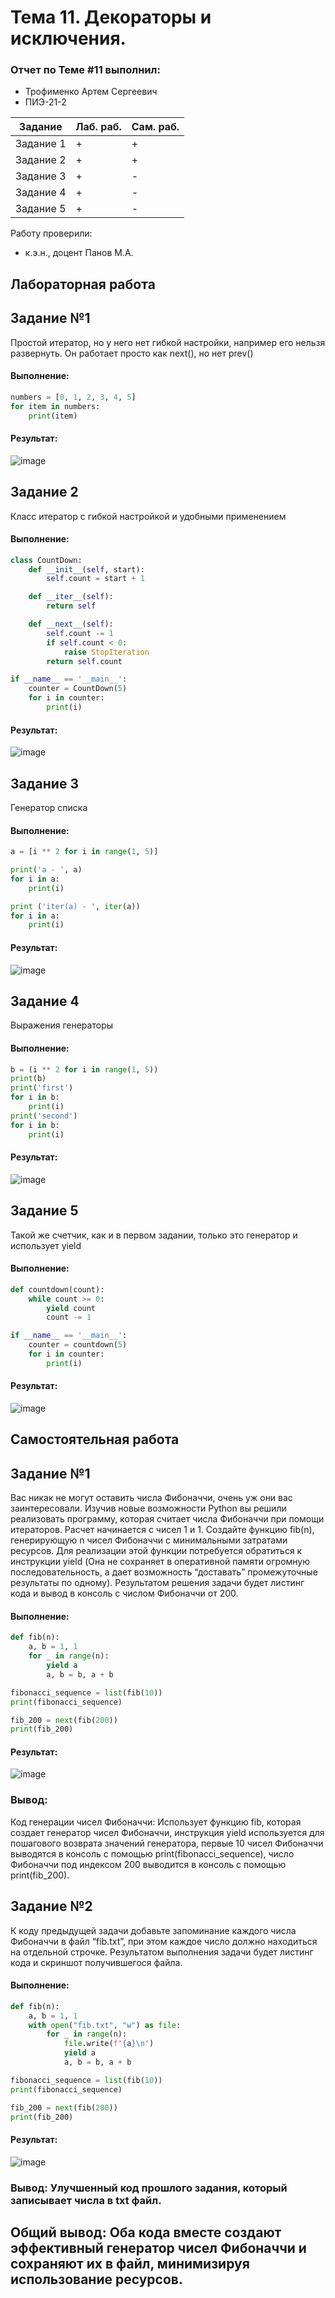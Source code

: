 # Тема 11. Декораторы и исключения.
### Отчет по Теме #11 выполнил:
- Трофименко Артем Сергеевич
- ПИЭ-21-2

| Задание | Лаб. раб. | Сам. раб. |
| ------ | ------ | ------ |
| Задание 1 | + | + |
| Задание 2 | + | + |
| Задание 3 | + | - |
| Задание 4 | + | - |
| Задание 5 | + | - |

Работу проверили:
- к.э.н., доцент Панов М.А.

## Лабораторная работа 
## Задание №1
Простой итератор, но у него нет гибкой настройки, например его нельзя развернуть. Он работает просто как next(), но нет prev()

#### Выполнение:
```python
numbers = [0, 1, 2, 3, 4, 5]
for item in numbers:
    print(item)
```
#### Результат:
![image](https://github.com/legendarykk/Programmnaya_Inzheneriya/assets/146570109/5f2044e2-4e13-4dd0-a990-396bff79c514)

## Задание 2
Класс итератор с гибкой настройкой и удобными применением

#### Выполнение:
```python
class CountDown:
    def __init__(self, start):
        self.count = start + 1

    def __iter__(self):
        return self

    def __next__(self):
        self.count -= 1
        if self.count < 0:
            raise StopIteration
        return self.count

if __name__ == '__main__':
    counter = CountDown(5)
    for i in counter:
        print(i)
```
#### Результат:
![image](https://github.com/legendarykk/Programmnaya_Inzheneriya/assets/146570109/49504bbe-793b-4e86-b247-c3f459630903)

## Задание 3
Генератор списка

#### Выполнение:
```python
a = [i ** 2 for i in range(1, 5)]

print('a - ', a)
for i in a:
    print(i)

print ('iter(a) - ', iter(a))
for i in a:
    print(i)
```
#### Результат:
![image](https://github.com/legendarykk/Programmnaya_Inzheneriya/assets/146570109/9b0fb366-1ed6-4a3c-b43a-0735007af44a)

## Задание 4
Выражения генераторы

#### Выполнение:
```python
b = (i ** 2 for i in range(1, 5))
print(b)
print('first')
for i in b:
    print(i)
print('second')
for i in b:
    print(i)
```
#### Результат:
![image](https://github.com/legendarykk/Programmnaya_Inzheneriya/assets/146570109/518bc1ee-6f3b-4a0a-b05b-598f09e80d7a)

## Задание 5
Такой же счетчик, как и в первом задании, только это генератор и использует yield

#### Выполнение:
```python
def countdown(count):
    while count >= 0:
        yield count
        count -= 1

if __name__ == '__main__':
    counter = countdown(5)
    for i in counter:
        print(i)
```
#### Результат:
![image](https://github.com/legendarykk/Programmnaya_Inzheneriya/assets/146570109/ded9fb3c-4708-4c61-a1b2-98c4fc277c94)

## Самостоятельная работа 
## Задание №1
Вас никак не могут оставить числа Фибоначчи, очень уж они вас заинтересовали. Изучив новые возможности Python вы решили реализовать программу, которая считает числа Фибоначчи при помощи итераторов. Расчет начинается с чисел 1 и 1. Создайте функцию fib(n), генерирующую n чисел Фибоначчи с минимальными затратами ресурсов.
Для реализации этой функции потребуется обратиться к инструкции yield (Она не сохраняет в оперативной памяти огромную последовательность, а дает возможность “доставать” промежуточные результаты по одному). Результатом решения задачи будет листинг кода и вывод в консоль с числом Фибоначчи от 200.

#### Выполнение:
```python
def fib(n):
    a, b = 1, 1
    for _ in range(n):
        yield a
        a, b = b, a + b

fibonacci_sequence = list(fib(10))
print(fibonacci_sequence)

fib_200 = next(fib(200))
print(fib_200)
```
#### Результат:
![image](https://github.com/legendarykk/Programmnaya_Inzheneriya/assets/146570109/a536a9ae-9a59-4882-9db9-4a39a6ebca1e)

### Вывод:  
Код генерации чисел Фибоначчи: Использует функцию fib, которая создает генератор чисел Фибоначчи, инструкция yield используется для пошагового возврата значений генератора, первые 10 чисел Фибоначчи выводятся в консоль с помощью print(fibonacci_sequence), число Фибоначчи под индексом 200 выводится в консоль с помощью print(fib_200).

## Задание №2
К коду предыдущей задачи добавьте запоминание каждого числа Фибоначчи в файл “fib.txt”, при этом каждое число должно находиться на отдельной строчке. Результатом выполнения задачи будет листинг кода и скриншот получившегося файла.

#### Выполнение:
```python
def fib(n):
    a, b = 1, 1
    with open("fib.txt", "w") as file:
        for _ in range(n):
            file.write(f"{a}\n")
            yield a
            a, b = b, a + b

fibonacci_sequence = list(fib(10))
print(fibonacci_sequence)

fib_200 = next(fib(200))
print(fib_200)
```
#### Результат:
![image](https://github.com/legendarykk/Programmnaya_Inzheneriya/assets/146570109/57e2c8c3-365d-4c27-bed0-46740be3c119)

### Вывод: Улучшенный код прошлого задания, который записывает числа в txt файл. 

## Общий вывод: Оба кода вместе создают эффективный генератор чисел Фибоначчи и сохраняют их в файл, минимизируя использование ресурсов.
